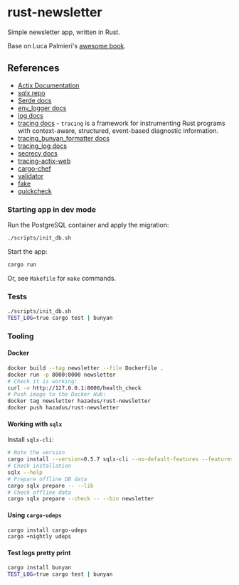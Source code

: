 # rust-newsletter

Simple newsletter app, written in Rust.

Base on Luca Palmieri's [awesome book](http://library.hazadus.ru/books/45/details/).

## References
 - [Actix Documentation](https://actix.rs/docs)
 - [sqlx repo](https://github.com/launchbadge/sqlx)
 - [Serde docs](https://serde.rs)
 - [env_logger docs](https://docs.rs/env_logger/latest/env_logger/)
 - [log docs](https://docs.rs/log/latest/log/)
 - [tracing docs](https://docs.rs/tracing/latest/tracing/) - `tracing` is a framework for instrumenting Rust programs with context-aware, structured, event-based diagnostic information.
 - [tracing_bunyan_formatter docs](https://docs.rs/tracing-bunyan-formatter/0.1.6/tracing_bunyan_formatter/)
 - [tracing_log docs](https://docs.rs/tracing-log/latest/tracing_log/)
 - [secrecy docs](https://docs.rs/secrecy/latest/secrecy/)
 - [tracing-actix-web](https://github.com/LukeMathWalker/tracing-actix-web/tree/main)
 - [cargo-chef](https://github.com/LukeMathWalker/cargo-chef)
 - [validator](https://crates.io/crates/validator)
 - [fake](https://crates.io/crates/fake)
 - [quickcheck](https://crates.io/crates/quickcheck)

### Starting app in dev mode

Run the PostgreSQL container and apply the migration:

```bash
./scripts/init_db.sh
```

Start the app:

```bash
cargo run
```

Or, see `Makefile` for `make` commands.

### Tests

```bash
./scripts/init_db.sh
TEST_LOG=true cargo test | bunyan
```

### Tooling

#### Docker

```bash
docker build --tag newsletter --file Dockerfile .
docker run -p 8000:8000 newsletter
# Check it is working:
curl -v http://127.0.0.1:8000/health_check
# Push image to the Docker Hub:
docker tag newsletter hazadus/rust-newsletter
docker push hazadus/rust-newsletter
```

#### Working with `sqlx`

Install `sqlx-cli`:

```bash
# Note the version
cargo install --version=0.5.7 sqlx-cli --no-default-features --features postgres
# Check installation
sqlx --help
# Prepare offline DB data
cargo sqlx prepare -- --lib
# Check offline data
cargo sqlx prepare --check -- --bin newsletter
```

#### Using `cargo-udeps`

```bash
cargo install cargo-udeps
cargo +nightly udeps
```

#### Test logs pretty print

```bash
cargo install bunyan
TEST_LOG=true cargo test | bunyan
```